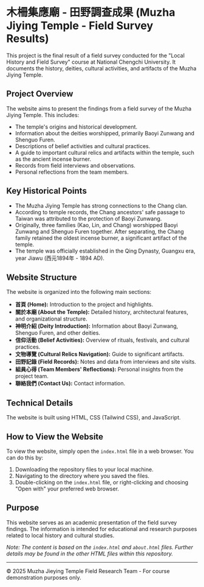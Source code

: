 # 木柵集應廟 - 田野調查成果 (Muzha Jiying Temple - Field Survey Results)

This project is the final result of a field survey conducted for the "Local History and Field Survey" course at National Chengchi University. It documents the history, deities, cultural activities, and artifacts of the Muzha Jiying Temple.

## Project Overview

The website aims to present the findings from a field survey of the Muzha Jiying Temple. This includes:
- The temple's origins and historical development.
- Information about the deities worshipped, primarily Baoyi Zunwang and Shenguo Furen.
- Descriptions of belief activities and cultural practices.
- A guide to important cultural relics and artifacts within the temple, such as the ancient incense burner.
- Records from field interviews and observations.
- Personal reflections from the team members.

## Key Historical Points

- The Muzha Jiying Temple has strong connections to the Chang clan.
- According to temple records, the Chang ancestors' safe passage to Taiwan was attributed to the protection of Baoyi Zunwang.
- Originally, three families (Kao, Lin, and Chang) worshipped Baoyi Zunwang and Shenguo Furen together. After separating, the Chang family retained the oldest incense burner, a significant artifact of the temple.
- The temple was officially established in the Qing Dynasty, Guangxu era, year Jiawu (西元1894年 - 1894 AD).

## Website Structure

The website is organized into the following main sections:

- **首頁 (Home):** Introduction to the project and highlights.
- **關於本廟 (About the Temple):** Detailed history, architectural features, and organizational structure.
- **神明介紹 (Deity Introduction):** Information about Baoyi Zunwang, Shenguo Furen, and other deities.
- **信仰活動 (Belief Activities):** Overview of rituals, festivals, and cultural practices.
- **文物導覽 (Cultural Relics Navigation):** Guide to significant artifacts.
- **田野記錄 (Field Records):** Notes and data from interviews and site visits.
- **組員心得 (Team Members' Reflections):** Personal insights from the project team.
- **聯絡我們 (Contact Us):** Contact information.

## Technical Details

The website is built using HTML, CSS (Tailwind CSS), and JavaScript.

## How to View the Website

To view the website, simply open the `index.html` file in a web browser. You can do this by:
1. Downloading the repository files to your local machine.
2. Navigating to the directory where you saved the files.
3. Double-clicking on the `index.html` file, or right-clicking and choosing "Open with" your preferred web browser.

## Purpose

This website serves as an academic presentation of the field survey findings. The information is intended for educational and research purposes related to local history and cultural studies.

*Note: The content is based on the `index.html` and `about.html` files. Further details may be found in the other HTML files within this repository.*

---
© 2025 Muzha Jieying Temple Field Research Team - For course demonstration purposes only.
